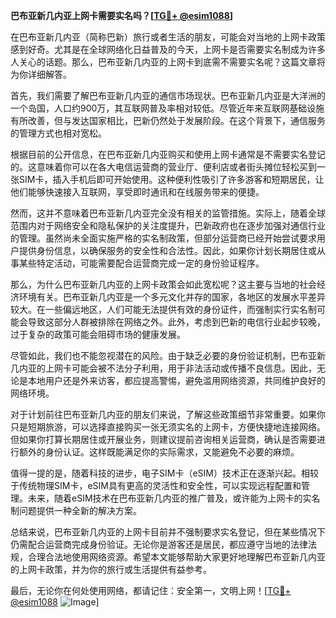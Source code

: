 **巴布亚新几内亚上网卡需要实名吗？[[TG💪+ @esim1088](https://t.me/s/esim1088)]**

在巴布亚新几内亚（简称巴新）旅行或者生活的朋友，可能会对当地的上网卡政策感到好奇。尤其是在全球网络化日益普及的今天，上网卡是否需要实名制成为许多人关心的话题。那么，巴布亚新几内亚的上网卡到底需不需要实名呢？这篇文章将为你详细解答。

首先，我们需要了解巴布亚新几内亚的通信市场现状。巴布亚新几内亚是大洋洲的一个岛国，人口约900万，其互联网普及率相对较低。尽管近年来互联网基础设施有所改善，但与发达国家相比，巴新仍然处于发展阶段。在这个背景下，通信服务的管理方式也相对宽松。

根据目前的公开信息，在巴布亚新几内亚购买和使用上网卡通常是不需要实名登记的。这意味着你可以在各大电信运营商的营业厅、便利店或者街头摊位轻松买到一张SIM卡，插入手机后即可开始使用。这种便利性吸引了许多游客和短期居民，让他们能够快速接入互联网，享受即时通讯和在线服务带来的便捷。

然而，这并不意味着巴布亚新几内亚完全没有相关的监管措施。实际上，随着全球范围内对于网络安全和隐私保护的关注度提升，巴新政府也在逐步加强对通信行业的管理。虽然尚未全面实施严格的实名制政策，但部分运营商已经开始尝试要求用户提供身份信息，以确保服务的安全性和合法性。因此，如果你计划长期居住或从事某些特定活动，可能需要配合运营商完成一定的身份验证程序。

那么，为什么巴布亚新几内亚的上网卡政策会如此宽松呢？这主要与当地的社会经济环境有关。巴布亚新几内亚是一个多元文化并存的国家，各地区的发展水平差异较大。在一些偏远地区，人们可能无法提供有效的身份证件，而强制实行实名制可能会导致这部分人群被排除在网络之外。此外，考虑到巴新的电信行业起步较晚，过于复杂的政策可能会阻碍市场的健康发展。

尽管如此，我们也不能忽视潜在的风险。由于缺乏必要的身份验证机制，巴布亚新几内亚的上网卡可能会被不法分子利用，用于非法活动或传播不良信息。因此，无论是本地用户还是外来访客，都应提高警惕，避免滥用网络资源，共同维护良好的网络环境。

对于计划前往巴布亚新几内亚的朋友们来说，了解这些政策细节非常重要。如果你只是短期旅游，可以选择直接购买一张无须实名的上网卡，方便快捷地连接网络。但如果你打算长期居住或开展业务，则建议提前咨询相关运营商，确认是否需要进行额外的身份认证。这样既能满足你的实际需求，又能避免不必要的麻烦。

值得一提的是，随着科技的进步，电子SIM卡（eSIM）技术正在逐渐兴起。相较于传统物理SIM卡，eSIM具有更高的灵活性和安全性，可以实现远程配置和管理。未来，随着eSIM技术在巴布亚新几内亚的推广普及，或许能为上网卡的实名制问题提供一种全新的解决方案。

总结来说，巴布亚新几内亚的上网卡目前并不强制要求实名登记，但在某些情况下仍需配合运营商完成身份验证。无论你是游客还是居民，都应遵守当地的法律法规，合理合法地使用网络资源。希望本文能够帮助大家更好地理解巴布亚新几内亚的上网卡政策，并为你的旅行或生活提供有益参考。

最后，无论你在何处使用网络，都请记住：安全第一，文明上网！[[TG💪+ @esim1088](https://t.me/s/esim1088) ![Image](https://i.postimg.cc/4NQfJmqS/Snipaste-2025-05-13-00-14-12.png)]